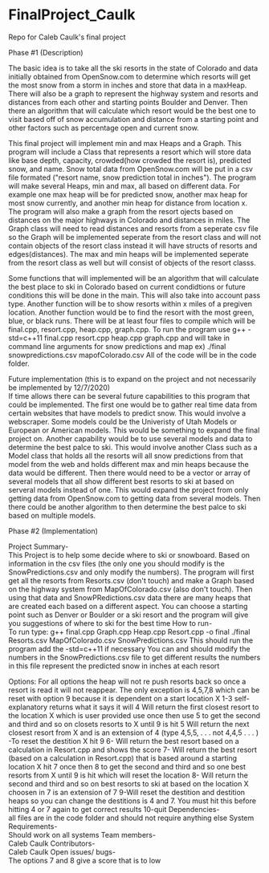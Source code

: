 # FinalProject_Caulk
Repo for Caleb Caulk's final project  
  
Phase #1 (Description)  

The basic idea is to take all the ski resorts in the state of Colorado and data initially obtained from OpenSnow.com to determine which resorts will get the most snow from a storm in inches and store that data in a maxHeap. There will also be a graph to represent the highway system and resorts and distances from each other and starting points Boulder and Denver. Then there an algorithm that will calculate which resort would be the best one to visit based off of snow accumulation and distance from a starting point and other factors such as percentage open and current snow.
  
This final project will implement min and max Heaps and a Graph. This program will include a Class that represents a resort which will store data like base depth, capacity, crowded(how crowded the resort is), predicted snow, and name. Snow total data from OpenSnow.com will be put in a csv file formated ("resort name, snow prediction total in inches"). The program will make several Heaps, min and max, all based on different data. For example one max heap will be for predicted snow, another max heap for most snow currently, and another min heap for distance from location x. The program will also make a graph from the resort ojects based on distances on the major highways in Colorado and distances in miles. The Graph class will need to read distances and resorts from a seperate csv file so the Graph will be implemented seperate from the resort class and will not contain objects of the resort class instead it will have structs of resorts and edges(distances). The max and min heaps will be implemented seperate from the resort class as well but will consist of objects of the resort classs. 
  
Some functions that will implemented will be an algorithm that will calculate the best place to ski in Colorado based on current condidtions or future conditions this will be done in the main. This will also take into account pass type. Another function will be to show resorts within x miles of a pregiven location. Another function would be to find the resort with the most green, blue, or black runs. There will be at least four files to compile which will be final.cpp, resort.cpp, heap.cpp, graph.cpp. To run the program use g++ -std=c++11 final.cpp resort.cpp heap.cpp graph.cpp and will take in command line arguments for snow predictions and map ex) ./final snowpredictions.csv mapofColorado.csv All of the code will be in the code folder.
  
Future implementation (this is to expand on the project and not necessarily be implemented by 12/7/2020)  
If time allows there can be several future capabilities to this program that could be implemented. The first one would be to gather real time data from certain websites that have models to predict snow. This would involve a webscraper. Some models could be the Univeristy of Utah Models or European or American models. This would be something to expand the final project on. Another capability would be to use several models and data to determine the best palce to ski. This would involve another Class such as a Model class that holds all the resorts will all snow predictions from that model from the web and holds different max and min heaps because the data would be different. Then there would need to be a vector or array of several models that all show different best resorts to ski at based on serveral models instead of one. This would expand the project from only getting data from OpenSnow.com to getting data from several models. Then there could be another algorithm to then determine the best palce to ski based on multiple models.  
  
Phase #2 (Implementation)  
  
Project Summary-  
  This Project is to help some decide where to ski or snowboard. Based on information in the csv files (the only one you should modify is the SnowPredictions.csv and only modify the numbers). The program will first get all the resorts from Resorts.csv (don't touch) and make a Graph based on the highway system from MapOfColorado.csv (also don't touch). Then using that data and SnowPRedictions.csv data there are many heaps that are created each based on a different aspect. You can choose a starting point such as Denver or Boulder or a ski resort and the program will give you suggestions of where to ski for the best time
  How to run-  
  To run type:
  g++ final.cpp Graph.cpp Heap.cpp Resort.cpp -o final
  ./final Resorts.csv MapOfColorado.csv SnowPredictions.csv
  This should run the program add the -std=c++11 if necessary 
  You can and should modify the numbers in the SnowPredictions.csv file to get different results the numbers in this file represent the predicted snow in inches at each resort

  Options:
  For all options the heap will not re push resorts back so once a resort is read it will not reappear. The only exception is 4,5,7,8 which can be reset with option 9 because it is dependent on a start location X
  1-3 self-explanatory returns what it says it will
  4 Will return the first closest resort to the location X which is user provided use once then use 5 to get the second and third and so on closets resorts to X until 9 is hit
  5 Will return the next closest resort from X and is an extension of 4 (type 4,5,5, . . . not 4,4,5 . . . )
  -To reset the destition X hit 9
  6- Will return the best resort based on a calculation in Resort.cpp and shows the score
  7- Will return the best resort (based on a calculation in Resort.cpp) that is based around a starting location X hit 7 once then 8 to get the second and third and so one best resorts from X until 9 is hit which will reset the location
  8- Will return the second and third and so on best resorts to ski at based on the location X choosen in 7 is an extension of 7
  9-Will reset the destition and destition heaps so you can change the destitions is 4 and 7. You must hit this before hitting 4 or 7 again to get correct results
  10-quit
Dependencies-  
  all files are in the code folder and should not require anything else
System Requirements-  
  Should work on all systems
Team members-  
  Caleb Caulk
Contributors-  
  Caleb Caulk
Open issues/ bugs-  
  The options 7 and 8 give a score that is to low

